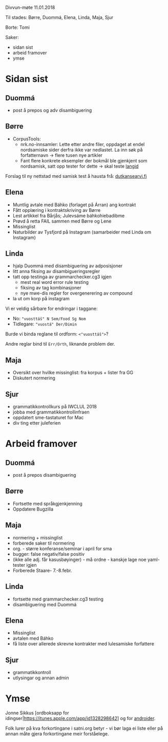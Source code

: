Divvun-møte 11.01.2018

Til stades: Børre, Duommá, Elena, Linda, Maja, Sjur

Borte: Tomi

Saker:
* sidan sist
* arbeid framover
* ymse

# Sidan sist

##  Duommá
* post å prepos og adv disambiguering

##  Børre
* CorpusTools:
    - nrk.no-innsamler: Lette etter andre filer, oppdaget at endel nordsamiske
   sider derfra ikke var nedlastet. La inn søk på forfatternavn -> flere tusen
   nye artikler
    - Fant flere konkrete eksempler der bokmål ble gjenkjent som nordsamisk, satt
   opp tester for dette -> skal teste
   [langid](https://github.com/saffsd/langid.py)

Forslag til ny nettstad med samisk test å hausta frå:
[dutkansearvi.fi](http://dutkansearvi.fi)

## Elena
* Muntlig avtale med Báhko (forlaget på Árran) ang kontrakt
* Fått opplæring i kontraktskriving av Børre
* Lest artikkel fra Bårjås; Julevsáme báhkohiebadibme
* Prøvd å retta FAIL sammen med Børre og Lene
* Missinglist
* Naturbilder av Tysfjord på Instagram (samarbeider med Linda om Instagram)

## Linda
* hjalp Duommá med disambiguering av adposisjoner
* litt anna fiksing av disambigueringsregler
* tatt opp testinga av grammarchecker.cg3 igjen
    - mest real word error rule testing
    - fiksing av tag kombinasjoner
    - nye mwe-dis regler for overgenerering av compound
* la ut om korp på instagram

Vi er veldig sårbare for endringar i taggane:
* No: `"vuosttáš" N Sem/Food Sg Nom`
* Tidlegare: `"vuostá" Der/Dimin`

Burde vi binda reglane til ordform: `<"vuosttáš">`?

Andre reglar bind til `Err/Orth`, liknande problem der.

## Maja
* Oversikt over hvilke missinglist: fra korpus + lister fra GG
* Diskutert normering

## Sjur
* grammatikkontrollkurs på IWCLUL 2018
* jobba med grammatikkontrollinfraen
* oppdatert sme-tastaturet for Mac
* div ting etter juleferien

# Arbeid framover

## Duommá
* post å prepos disambiguering

## Børre
* Fortsette med språkgjenkjenning
* Oppdatere Bugzilla

## Maja
* normering + missinglist
* forberede saker til normering
* org. - større konferanse/seminar i april for sma
* bugger: false negativ/false positiv
* (ikke alle adj. får kasusbøyinger) - må ordne - kanskje lage noe yaml-tester
  igjen
* Forberede Staare- 7.-8.febr.

## Linda
* fortsette med grammarchecker.cg3 testing
* disambiguering med Duommá

##  Elena
* Missinglist
* avtalen med Báhko
* få liste over allerede skrevne kontrakter med lulesamiske forfattere

## Sjur
* grammatikkontroll
* utlysingar og annan admin

# Ymse

Jonne Sikkus [ordboksapp for idingser|https://itunes.apple.com/app/id1328298642] og for [androider](https://play.google.com/store/apps/details?id=com.sikkumedia.samiskordbok).

Folk lurer på kva forkortingane i satni.org betyr - vi bør laga ei liste eller på annan måte gjera forkortingane meir forståelege.
